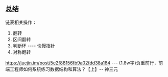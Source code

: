 

## 总结


链表相关操作：
1. 翻转
2. 区间翻转
3. 判断环  ----  快慢指针
4. 对称翻转

https://juejin.im/post/5e2f88156fb9a02fdd38a184  --- (1.8w字)负重前行，前端工程师如何系统练习数据结构和算法？【上】-- 神三元


